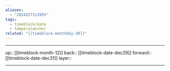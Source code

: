 ```yaml
---
aliases:
  - "2024327113955"
tags:
  - timeblock/date
  - temporalanchor
related: "[[timeblock-monthday-30]]"
---
```




***

up:: [[timeblock-month-12]]
back:: [[timeblock-date-dec29]]
forward:: [[timeblock-date-dec31]]
layer:: 

***

